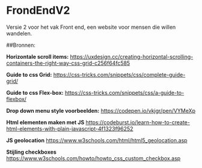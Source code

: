 # FrondEndV2
Versie 2 voor het vak Front end, een website voor mensen die willen wandelen.


##Bronnen:

**Horizontale scroll items:**
https://uxdesign.cc/creating-horizontal-scrolling-containers-the-right-way-css-grid-c256f64fc585

**Guide to css Grid:**
https://css-tricks.com/snippets/css/complete-guide-grid/

**Guide to css Flex-box:**
https://css-tricks.com/snippets/css/a-guide-to-flexbox/

**Drop down menu style voorbeelden:**
https://codepen.io/vkjgr/pen/VYMeXp

**Html elementen maken met JS**
https://codeburst.io/learn-how-to-create-html-elements-with-plain-javascript-4f1323f96252

**JS geolocation**
https://www.w3schools.com/html/html5_geolocation.asp

**Stijling checkboxes**
https://www.w3schools.com/howto/howto_css_custom_checkbox.asp

